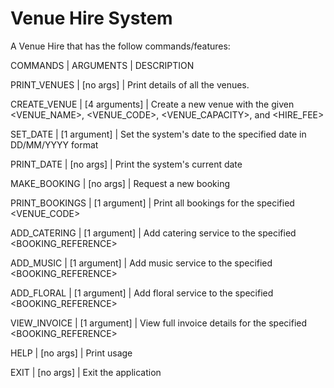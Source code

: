 # Venue Hire System

A Venue Hire that has the follow commands/features:

COMMANDS       |  ARGUMENTS    |  DESCRIPTION

PRINT_VENUES   |  [no args]    |  Print details of all the venues.

CREATE_VENUE   | [4 arguments] |  Create a new venue with the given <VENUE_NAME>, <VENUE_CODE>, <VENUE_CAPACITY>, and <HIRE_FEE>

SET_DATE       | [1 argument]  |  Set the system's date to the specified date in DD/MM/YYYY format

PRINT_DATE     |  [no args]    |  Print the system's current date

MAKE_BOOKING   |  [no args]    |  Request a new booking

PRINT_BOOKINGS | [1 argument]  |  Print all bookings for the specified <VENUE_CODE>

ADD_CATERING   | [1 argument]  |  Add catering service to the specified <BOOKING_REFERENCE>

ADD_MUSIC      | [1 argument]  |  Add music service to the specified <BOOKING_REFERENCE>

ADD_FLORAL     | [1 argument]  |  Add floral service to the specified <BOOKING_REFERENCE>

VIEW_INVOICE   | [1 argument]  |  View full invoice details for the specified <BOOKING_REFERENCE>

HELP           |   [no args]   |  Print usage

EXIT           |   [no args]   |  Exit the application

